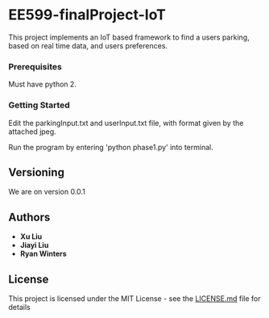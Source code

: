# EE599-finalProject-IoT

This project implements an IoT based framework to find a users parking, based on real time data, and users preferences.


### Prerequisites

Must have python 2.


### Getting Started

Edit the parkingInput.txt and userInput.txt file, with format given by the attached jpeg.

Run the program by entering 'python phase1.py' into terminal.

## Versioning

We are on version 0.0.1

## Authors

* **Xu Liu** 
* **Jiayi Liu** 
* **Ryan Winters** 


## License

This project is licensed under the MIT License - see the [LICENSE.md](LICENSE.md) file for details
